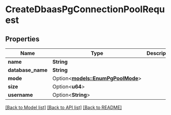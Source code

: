 # CreateDbaasPgConnectionPoolRequest

## Properties

Name | Type | Description | Notes
------------ | ------------- | ------------- | -------------
**name** | **String** |  | 
**database_name** | **String** |  | 
**mode** | Option<[**models::EnumPgPoolMode**](enum-pg-pool-mode.md)> |  | [optional]
**size** | Option<**u64**> |  | [optional]
**username** | Option<**String**> |  | [optional]

[[Back to Model list]](../README.md#documentation-for-models) [[Back to API list]](../README.md#documentation-for-api-endpoints) [[Back to README]](../README.md)


